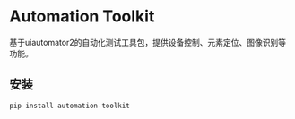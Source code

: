 # Automation Toolkit

基于uiautomator2的自动化测试工具包，提供设备控制、元素定位、图像识别等功能。

## 安装

```bash
pip install automation-toolkit